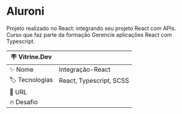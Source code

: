 # Aluroni

Projeto realizado no React: integrando seu projeto React com APIs. <br>
Curso que faz parte da formação Gerencie aplicações React com Typescript.

| :placard: Vitrine.Dev |                         |
| --------------------- | ----------------------- |
| :sparkles: Nome       | Integração-React        |
| :label: Tecnologias   | React, Typescript, SCSS |
| :rocket: URL          |
| :fire: Desafio        |
